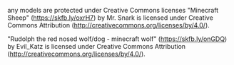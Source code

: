 any models are protected under Creative Commons licenses
"Minecraft Sheep" (https://skfb.ly/oxrH7) by Mr. Snark is licensed under Creative Commons Attribution (http://creativecommons.org/licenses/by/4.0/).


"Rudolph the red nosed wolf/dog - minecraft wolf" (https://skfb.ly/onGDQ) by Evil_Katz is licensed under Creative Commons Attribution (http://creativecommons.org/licenses/by/4.0/).